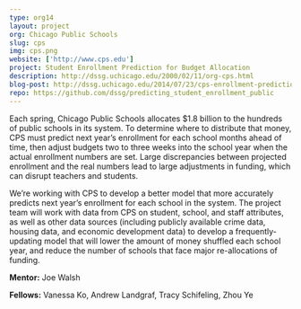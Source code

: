```yaml
---
type: org14
layout: project
org: Chicago Public Schools
slug: cps
img: cps.png
website: ['http://www.cps.edu']
project: Student Enrollment Prediction for Budget Allocation
description: http://dssg.uchicago.edu/2000/02/11/org-cps.html
blog-post: http://dssg.uchicago.edu/2014/07/23/cps-enrollment-prediction.html
repo: https://github.com/dssg/predicting_student_enrollment_public
---
```


<p>Each spring, Chicago Public Schools allocates $1.8 billion to the hundreds of public schools in its system. To determine where to distribute that money, CPS must predict next year’s enrollment for each school months ahead of time, then adjust budgets two to three weeks into the school year when the actual enrollment numbers are set. Large discrepancies between projected enrollment and the real numbers lead to large adjustments in funding, which can disrupt teachers and students.

<p>We’re working with CPS to develop a better model that more accurately predicts next year’s enrollment for each school in the system. The project team will work with data from CPS on student, school, and staff attributes, as well as other data sources (including publicly available crime data, housing data, and economic development data) to develop a frequently-updating model that will lower the amount of money shuffled each school year, and reduce the number of schools that face major re-allocations of funding.

<p><b>Mentor:</b> Joe Walsh

<p><b>Fellows:</b> Vanessa Ko, Andrew Landgraf, Tracy Schifeling, Zhou Ye
